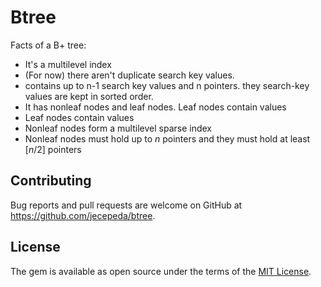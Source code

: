 # Btree

Facts of a B+ tree:

- It's a multilevel index
- (For now) there aren't duplicate search key values.
- contains up to n-1 search key values and n pointers. they search-key values are kept in sorted order.
- It has nonleaf nodes and leaf nodes. Leaf nodes contain values
- Leaf nodes contain values
- Nonleaf nodes form a multilevel sparse index
- Nonleaf nodes must hold up to _n_ pointers and they must hold at least [*n*/2] pointers

## Contributing

Bug reports and pull requests are welcome on GitHub at https://github.com/jecepeda/btree.

## License

The gem is available as open source under the terms of the [MIT License](https://opensource.org/licenses/MIT).
